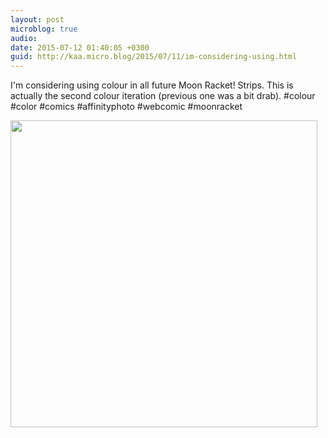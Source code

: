 ```yaml
---
layout: post
microblog: true
audio: 
date: 2015-07-12 01:40:05 +0300
guid: http://kaa.micro.blog/2015/07/11/im-considering-using.html
---
```

I'm considering using colour in all future Moon Racket! Strips. This is actually the second colour iteration (previous one was a bit drab). #colour #color #comics #affinityphoto #webcomic #moonracket

<img src="https://micro.kaa.bz/uploads/2018/952219c641.jpg" width="491" height="491" />
